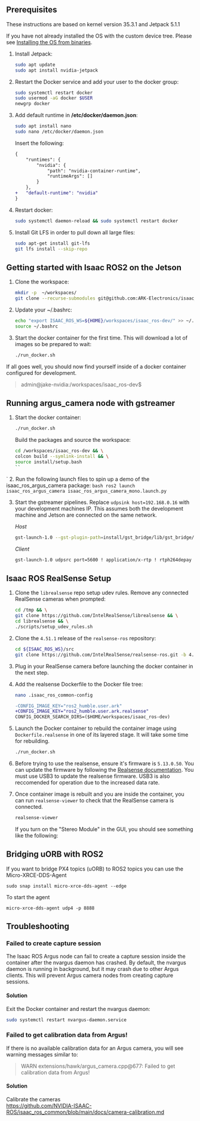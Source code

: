 ## Prerequisites
These instructions are based on kernel version 35.3.1 and Jetpack 5.1.1

If you have not already installed the OS with the custom device tree. Please see [Installing the OS from binaries](https://github.com/ARK-Electronics/ark_jetson_kernel#installing-the-os-from-binaries).

1. Install Jetpack:
    ```bash
    sudo apt update
    sudo apt install nvidia-jetpack
    ```

3. Restart the Docker service and add your user to the docker group:
    ```bash
    sudo systemctl restart docker
    sudo usermod -aG docker $USER
    newgrp docker
    ```

4. Add default runtime in **/etc/docker/daemon.json**:
    ```bash
    sudo apt install nano
    sudo nano /etc/docker/daemon.json
    ```
    Insert the following:
    ```diff
    {
        "runtimes": {
            "nvidia": {
                "path": "nvidia-container-runtime",
                "runtimeArgs": []
            }
        },
    +   "default-runtime": "nvidia"
    }
    ```

5. Restart docker:
    ```bash
    sudo systemctl daemon-reload && sudo systemctl restart docker
    ```

6. Install Git LFS in order to pull down all large files:
    ```bash
    sudo apt-get install git-lfs
    git lfs install --skip-repo
    ```

## Getting started with Isaac ROS2 on the Jetson

1. Clone the workspace:
    ```bash
    mkdir -p  ~/workspaces/
    git clone --recurse-submodules git@github.com:ARK-Electronics/isaac_ros-dev.git ~/workspaces/isaac_ros-dev/
    ```

2. Update your ~/.bashrc:
    ```bash
    echo "export ISAAC_ROS_WS=${HOME}/workspaces/isaac_ros-dev/" >> ~/.bashrc
    source ~/.bashrc
    ```

3. Start the docker container for the first time. This will download a lot of images so be prepared to wait:
    ```bash
    ./run_docker.sh
    ```

If all goes well, you should now find yourself inside of a docker container configured for development.
> admin@jake-nvidia:/workspaces/isaac_ros-dev$

## Running argus_camera node with gstreamer

1. Start the docker container:
    ```bash
    ./run_docker.sh
    ```
    Build the packages and source the workspace:
    ```bash
    cd /workspaces/isaac_ros-dev && \
    colcon build --symlink-install && \
    source install/setup.bash
    ``
`
2. Run the following launch files to spin up a demo of the isaac_ros_argus_camera package:
    ```bash
    ros2 launch isaac_ros_argus_camera isaac_ros_argus_camera_mono.launch.py
    ```

3. Start the gstreamer pipelines. Replace `udpsink host=192.168.0.16` with your development machines IP. This assumes
both the development machine and Jetson are connected on the same network. <br>

    *Host*
    ```bash
    gst-launch-1.0 --gst-plugin-path=install/gst_bridge/lib/gst_bridge/ rosimagesrc ros-topic="/image_raw" ! queue max-size-buffers=1 ! videoconvert ! "video/x-raw,format=I420" ! x264enc bitrate=2000 tune=zerolatency speed-preset=ultrafast ! "video/x-h264,stream-format=byte-stream" ! rtph264pay config-interval=1 pt=96 ! udpsink host=192.168.0.16 port=5600 sync=false
    ```
    *Client*
    ```bash
    gst-launch-1.0 udpsrc port=5600 ! application/x-rtp ! rtph264depay ! avdec_h264 ! videoconvert ! autovideosink

    ```

## Isaac ROS RealSense Setup
1. Clone the `librealsense` repo setup udev rules. Remove any connected RealSense cameras when prompted:
    ```bash
    cd /tmp && \
    git clone https://github.com/IntelRealSense/librealsense && \
    cd librealsense && \
    ./scripts/setup_udev_rules.sh
    ```

2. Clone the `4.51.1` release of the `realsense-ros` repository:

    ```bash
    cd ${ISAAC_ROS_WS}/src
    git clone https://github.com/IntelRealSense/realsense-ros.git -b 4.51.1
    ```

3. Plug in your RealSense camera before launching the docker container in the next step.

4. Add the realsense Dockerfile to the Docker file tree:
    ```bash
    nano .isaac_ros_common-config
    ```
    ```diff
    -CONFIG_IMAGE_KEY="ros2_humble.user.ark"
    +CONFIG_IMAGE_KEY="ros2_humble.user.ark.realsense"
    CONFIG_DOCKER_SEARCH_DIRS=($HOME/workspaces/isaac_ros-dev)
    ```

5. Launch the Docker container to rebuild the container image using `Dockerfile.realsense` in one of its layered stage. It will take some time for rebuilding.

    ```bash
    ./run_docker.sh
    ```

6. Before trying to use the realsense, ensure it's firmware is `5.13.0.50`. You can update the firmware by following the [Realsense documentation](https://dev.intelrealsense.com/docs/firmware-update-tool). You must use USB3 to update the realsense firmware. USB3 is also reccomended for operation due to the increased data rate.

7. Once container image is rebuilt and you are inside the container, you can run `realsense-viewer` to check that the RealSense camera is connected.

   ```bash
   realsense-viewer
   ```

   If you turn on the "Stereo Module" in the GUI, you should see something like the following:

## Bridging uORB with ROS2
If you want to bridge PX4 topics (uORB) to ROS2 topics you can use the Micro-XRCE-DDS-Agent
```
sudo snap install micro-xrce-dds-agent --edge
```
To start the agent
```
micro-xrce-dds-agent udp4 -p 8888
```

## Troubleshooting

### Failed to create capture session
The Isaac ROS Argus node can fail to create a capture session inside the container after the nvargus daemon has crashed. By default, the  nvargus daemon is running in background, but it may crash due to other Argus clients. This will prevent Argus camera nodes from creating  capture sessions.
#### Solution
Exit the Docker container and restart the nvargus daemon:
```bash
sudo systemctl restart nvargus-daemon.service
```

### Failed to get calibration data from Argus!
If there is no available calibration data for an Argus camera, you will see warning messages similar to:
> WARN  extensions/hawk/argus_camera.cpp@677: Failed to get calibration data from Argus!
#### Solution
Calibrate the cameras <br>
https://github.com/NVIDIA-ISAAC-ROS/isaac_ros_common/blob/main/docs/camera-calibration.md <br>

<!-- ###

#### Solution
pip install opencv-python --force-reinstall


> please download MMAPI via APT server, for example, $ sudo apt install nvidia-l4t-jetson-multimedia-api
> then, you should see the Argus sample, /usr/src/jetson_multimedia_api/argus/samples/syncSensor/
> this is the sample code to enable 2 synchronized sensors and compute the disparity.
> besides,
> you’ll need to have frame-sync pin on the hardware side to ensure the frame synchronized.
> please may check similar discussion threads, please see-also Topic 1070823 13 for reference. thanks

To install:
```
sudo apt install nvidia-l4t-jetson-multimedia-api
``` -->